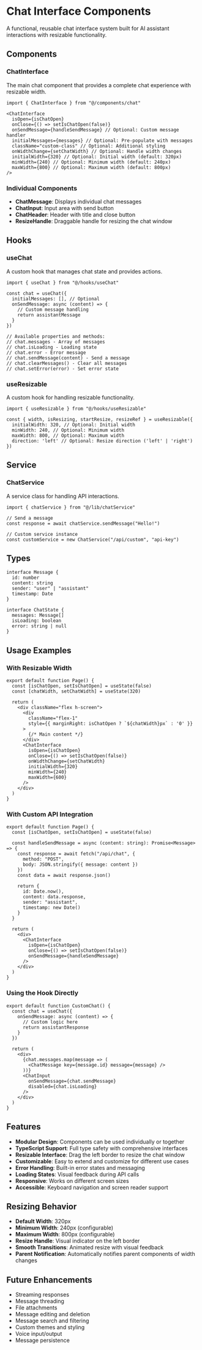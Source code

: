 # Chat Interface Components

A functional, reusable chat interface system built for AI assistant interactions with resizable functionality.

## Components

### ChatInterface
The main chat component that provides a complete chat experience with resizable width.

```tsx
import { ChatInterface } from "@/components/chat"

<ChatInterface 
  isOpen={isChatOpen} 
  onClose={() => setIsChatOpen(false)}
  onSendMessage={handleSendMessage} // Optional: Custom message handler
  initialMessages={messages} // Optional: Pre-populate with messages
  className="custom-class" // Optional: Additional styling
  onWidthChange={setChatWidth} // Optional: Handle width changes
  initialWidth={320} // Optional: Initial width (default: 320px)
  minWidth={240} // Optional: Minimum width (default: 240px)
  maxWidth={800} // Optional: Maximum width (default: 800px)
/>
```

### Individual Components

- **ChatMessage**: Displays individual chat messages
- **ChatInput**: Input area with send button
- **ChatHeader**: Header with title and close button
- **ResizeHandle**: Draggable handle for resizing the chat window

## Hooks

### useChat
A custom hook that manages chat state and provides actions.

```tsx
import { useChat } from "@/hooks/useChat"

const chat = useChat({
  initialMessages: [], // Optional
  onSendMessage: async (content) => {
    // Custom message handling
    return assistantMessage
  }
})

// Available properties and methods:
// chat.messages - Array of messages
// chat.isLoading - Loading state
// chat.error - Error message
// chat.sendMessage(content) - Send a message
// chat.clearMessages() - Clear all messages
// chat.setError(error) - Set error state
```

### useResizable
A custom hook for handling resizable functionality.

```tsx
import { useResizable } from "@/hooks/useResizable"

const { width, isResizing, startResize, resizeRef } = useResizable({
  initialWidth: 320, // Optional: Initial width
  minWidth: 240, // Optional: Minimum width
  maxWidth: 800, // Optional: Maximum width
  direction: 'left' // Optional: Resize direction ('left' | 'right')
})
```

## Service

### ChatService
A service class for handling API interactions.

```tsx
import { chatService } from "@/lib/chatService"

// Send a message
const response = await chatService.sendMessage("Hello!")

// Custom service instance
const customService = new ChatService("/api/custom", "api-key")
```

## Types

```tsx
interface Message {
  id: number
  content: string
  sender: "user" | "assistant"
  timestamp: Date
}

interface ChatState {
  messages: Message[]
  isLoading: boolean
  error: string | null
}
```

## Usage Examples

### With Resizable Width
```tsx
export default function Page() {
  const [isChatOpen, setIsChatOpen] = useState(false)
  const [chatWidth, setChatWidth] = useState(320)

  return (
    <div className="flex h-screen">
      <div 
        className="flex-1"
        style={{ marginRight: isChatOpen ? `${chatWidth}px` : '0' }}
      >
        {/* Main content */}
      </div>
      <ChatInterface 
        isOpen={isChatOpen} 
        onClose={() => setIsChatOpen(false)}
        onWidthChange={setChatWidth}
        initialWidth={320}
        minWidth={240}
        maxWidth={600}
      />
    </div>
  )
}
```

### With Custom API Integration
```tsx
export default function Page() {
  const [isChatOpen, setIsChatOpen] = useState(false)

  const handleSendMessage = async (content: string): Promise<Message> => {
    const response = await fetch("/api/chat", {
      method: "POST",
      body: JSON.stringify({ message: content })
    })
    const data = await response.json()
    
    return {
      id: Date.now(),
      content: data.response,
      sender: "assistant",
      timestamp: new Date()
    }
  }

  return (
    <div>
      <ChatInterface 
        isOpen={isChatOpen} 
        onClose={() => setIsChatOpen(false)}
        onSendMessage={handleSendMessage}
      />
    </div>
  )
}
```

### Using the Hook Directly
```tsx
export default function CustomChat() {
  const chat = useChat({
    onSendMessage: async (content) => {
      // Custom logic here
      return assistantResponse
    }
  })

  return (
    <div>
      {chat.messages.map(message => (
        <ChatMessage key={message.id} message={message} />
      ))}
      <ChatInput 
        onSendMessage={chat.sendMessage} 
        disabled={chat.isLoading} 
      />
    </div>
  )
}
```

## Features

- **Modular Design**: Components can be used individually or together
- **TypeScript Support**: Full type safety with comprehensive interfaces
- **Resizable Interface**: Drag the left border to resize the chat window
- **Customizable**: Easy to extend and customize for different use cases
- **Error Handling**: Built-in error states and messaging
- **Loading States**: Visual feedback during API calls
- **Responsive**: Works on different screen sizes
- **Accessible**: Keyboard navigation and screen reader support

## Resizing Behavior

- **Default Width**: 320px
- **Minimum Width**: 240px (configurable)
- **Maximum Width**: 800px (configurable)
- **Resize Handle**: Visual indicator on the left border
- **Smooth Transitions**: Animated resize with visual feedback
- **Parent Notification**: Automatically notifies parent components of width changes

## Future Enhancements

- Streaming responses
- Message threading
- File attachments
- Message editing and deletion
- Message search and filtering
- Custom themes and styling
- Voice input/output
- Message persistence
